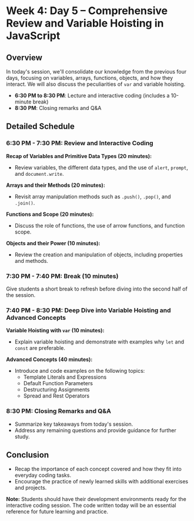# Week 4: Day 5 – Comprehensive Review and Variable Hoisting in JavaScript

## Overview

In today's session, we'll consolidate our knowledge from the previous four days, focusing on variables, arrays, functions, objects, and how they interact. We will also discuss the peculiarities of `var` and variable hoisting.

- **6:30 PM to 8:30 PM**: Lecture and interactive coding (includes a 10-minute break)
- **8:30 PM**: Closing remarks and Q&A

## Detailed Schedule

### 6:30 PM - 7:30 PM: Review and Interactive Coding

**Recap of Variables and Primitive Data Types (20 minutes):**

- Review variables, the different data types, and the use of `alert`, `prompt`, and `document.write`.

**Arrays and their Methods (20 minutes):**

- Revisit array manipulation methods such as `.push()`, `.pop()`, and `.join()`.

**Functions and Scope (20 minutes):**

- Discuss the role of functions, the use of arrow functions, and function scope.

**Objects and their Power (10 minutes):**

- Review the creation and manipulation of objects, including properties and methods.

### 7:30 PM - 7:40 PM: Break (10 minutes)

Give students a short break to refresh before diving into the second half of the session.

### 7:40 PM - 8:30 PM: Deep Dive into Variable Hoisting and Advanced Concepts

**Variable Hoisting with `var` (10 minutes):**

- Explain variable hoisting and demonstrate with examples why `let` and `const` are preferable.

**Advanced Concepts (40 minutes):**

- Introduce and code examples on the following topics:
  - Template Literals and Expressions
  - Default Function Parameters
  - Destructuring Assignments
  - Spread and Rest Operators

### 8:30 PM: Closing Remarks and Q&A

- Summarize key takeaways from today's session.
- Address any remaining questions and provide guidance for further study.

## Conclusion

- Recap the importance of each concept covered and how they fit into everyday coding tasks.
- Encourage the practice of newly learned skills with additional exercises and projects.

**Note:** Students should have their development environments ready for the interactive coding session. The code written today will be an essential reference for future learning and practice.
